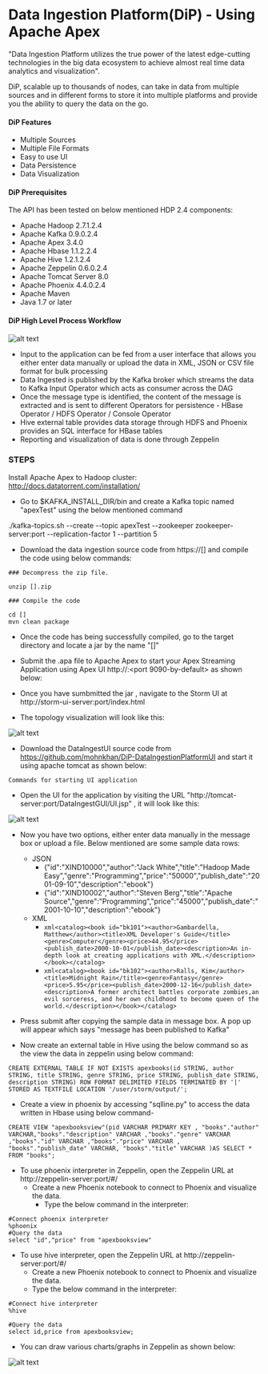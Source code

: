 # Data Ingestion Platform(DiP) - Using Apache Apex

"Data Ingestion Platform utilizes the true power of the latest edge-cutting technologies in the big data ecosystem to achieve almost real time data analytics and visualization".

DiP, scalable up to thousands of nodes, can take in data from multiple sources and in different forms to store it into multiple platforms and provide you the ability to query the data on the go.

#### DiP Features

  - Multiple Sources
  - Multiple File Formats
  - Easy to use UI
  - Data Persistence
  - Data Visualization

#### DiP Prerequisites

The API has been tested on below mentioned HDP 2.4 components:
- Apache Hadoop 2.7.1.2.4
- Apache Kafka 0.9.0.2.4
- Apache Apex 3.4.0
- Apache Hbase 1.1.2.2.4
- Apache Hive 1.2.1.2.4
- Apache Zeppelin 0.6.0.2.4
- Apache Tomcat Server 8.0
- Apache Phoenix 4.4.0.2.4
- Apache Maven
- Java 1.7 or later

#### DiP High Level Process Workflow

![alt text](https://[]/architecture.PNG "Application Architecture") 

- Input to the application can be fed from a user interface that allows you either enter data manually or upload the data in XML, JSON or CSV file format for bulk processing
- Data Ingested is published by the Kafka broker which streams the data to Kafka Input Operator which acts as consumer across the DAG
- Once the message type is identified, the content of the message is extracted and is sent to different Operators for persistence - HBase Operator / HDFS Operator / Console Operator
- Hive external table provides data storage through HDFS and Phoenix provides an SQL interface for HBase tables
- Reporting and visualization  of data is done through Zeppelin

### STEPS

Install Apache Apex to Hadoop cluster: http://docs.datatorrent.com/installation/

- Go to $KAFKA_INSTALL_DIR/bin and create a Kafka topic named "apexTest" using the below mentioned command

./kafka-topics.sh --create --topic apexTest --zookeeper zookeeper-server:port --replication-factor 1 --partition 5

- Download the data ingestion source code from https://[] and compile the code using below commands:

```
### Decompress the zip file.

unzip [].zip

### Compile the code

cd []
mvn clean package
```

- Once the code has being successfully compiled, go to the target directory and locate a jar by the name "[]"

- Submit the .apa file to Apache Apex to start your Apex Streaming Application using Apex UI http://<server>:<port 9090-by-default> as shown below:

- Once you have sumbmitted the jar , navigate to the Storm UI at http://storm-ui-server:port/index.html

- The topology visualization will look like this:

![alt text](https://github.com/mohnkhan/DiP-DataIngestionPlatform/blob/master/src/main/resources/images/toplogy.PNG "Logo Title Text 1") 

- Download the DataIngestUI source code from https://github.com/mohnkhan/DiP-DataIngestionPlatformUI and start it using apache tomcat as shown below:

```
Commands for starting UI application
```

- Open the UI for the application by visiting the URL "http://tomcat-server:port/DataIngestGUI/UI.jsp" , it will look like this:

![alt text](https://github.com/mohnkhan/DiP-DataIngestionPlatform/blob/master/src/main/resources/images/file-picker.PNG "File Picker") 

- Now you have two options, either enter data manually in the message box or upload a file. Below mentioned are some sample data rows:
    - JSON
        - {"id":"XIND10000","author":"Jack White","title":"Hadoop Made Easy","genre":"Programming","price":"50000","publish_date":"2001-09-10","description":"ebook"}
        - {"id":"XIND10002","author":"Steven Berg","title":"Apache Source","genre":"Programming","price":"45000","publish_date":"2001-10-10","description":"ebook"}
    - XML
       -    ```xml<catalog><book id="bk101"><author>Gambardella, Matthew</author><title>XML Developer's Guide</title><genre>Computer</genre><price>44.95</price><publish_date>2000-10-01</publish_date><description>An in-depth look at creating applications with XML.</description></book></catalog>```
       -    ```xml<catalog><book id="bk102"><author>Ralls, Kim</author><title>Midnight Rain</title><genre>Fantasy</genre><price>5.95</price><publish_date>2000-12-16</publish_date><description>A former architect battles corporate zombies,an evil sorceress, and her own childhood to become queen of the world.</description></book></catalog>```

-   Press submit after copying the sample data in message box. A pop up will appear which says "message has been published to Kafka"

- Now create an external table in Hive using the below command so as the view the data in zeppelin using below command:

```
CREATE EXTERNAL TABLE IF NOT EXISTS apexbooks(id STRING, author STRING, title STRING, genre STRING, price STRING, publish_date STRING, description STRING) ROW FORMAT DELIMITED FIELDS TERMINATED BY '|' STORED AS TEXTFILE LOCATION '/user/storm/output/';
```
- Create a view in phoenix by accessing "sqlline.py" to access the data written in Hbase using below command-

```
CREATE VIEW "apexbooksview"(pid VARCHAR PRIMARY KEY , "books"."author" VARCHAR,"books"."description" VARCHAR ,"books"."genre" VARCHAR ,"books"."id" VARCHAR ,"books"."price" VARCHAR , "books"."publish_date" VARCHAR, "books"."title" VARCHAR )AS SELECT * FROM "books";
```
- To use phoenix interpreter in Zeppelin, open the Zeppelin URL at http://zeppelin-server:port/#/
    - Create a new Phoenix notebook to connect to Phoenix and visualize the data.
        - Type the below command in the interpreter:
```
#Connect phoenix interpreter
%phoenix
#Query the data
select "id","price" from "apexbooksview"
```

- To use hive interpreter, open the Zeppelin URL at http://zeppelin-server:port/#/
    -   Create a new Phoenix notebook to connect to Phoenix and visualize the data.
    -   Type the below command in the interpreter:
```
#Connect hive interpreter
%hive

#Query the data
select id,price from apexbooksview;
```

- You can draw various charts/graphs in Zeppelin as shown below:
 
![alt text](https://[]/zeppelin-reports.PNG "Reports")

